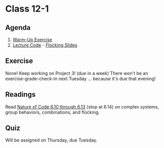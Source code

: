 # Class 12-1

## Agenda

1. [Warm-Up Exercise](https://docs.google.com/document/d/1tm-r_1mYJsqgRCEmHgEYDGXTcqzPNTdFjzG6Mys4M1o)
1. [Lecture Code](https://github.com/IGME-202-17F6/lecture-code-simple-flock) - [Flocking Slides](https://docs.google.com/presentation/d/1uTUwKLib3MVouJMxk2SwPTgUxKFnm3ydOhNUNYfkdJA)

## Exercise

None! Keep working on Project 3! (due in a week) There won't be an exercise-grade-check-in next Tuesday ... because it's due that evening!

## Readings

Read [Nature of Code 6.10 through 6.13](http://natureofcode.com/book/chapter-6-autonomous-agents/#chapter06_section10) (stop at 6.14) on complex systems, group behaviors, combinations, and flocking.

## Quiz

Will be assigned on Thursday, due Tuesday.
